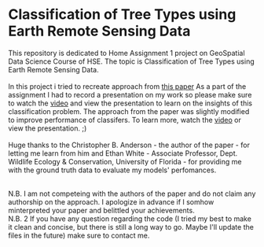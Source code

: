# Classification of Tree Types using Earth Remote Sensing Data
This repository is dedicated to Home Assignment 1 project on GeoSpatial Data Science Course of HSE. The topic is Classification of Tree Types using Earth Remote Sensing Data. </br></br>
In this project i tried to recreate approach from [this paper](https://peerj.com/articles/5666/)  As a part of the assignment I had to record a presentation on my work so please make sure to watch the [video](https://youtu.be/1I84Bjw7hKY) and view the presentation to learn on the insights of this classification problem. The approach from the paper was slightly modified to improve performance of classifers. To learn more, watch the [video](https://youtu.be/1I84Bjw7hKY) or view the presentation. ;) </br></br>
Huge thanks to the Christopher B. Anderson - the author of the paper - for letting me learn from him and Ethan White - Associate Professor, Dept. Wildlife Ecology & Conservation, University of Florida - for providing me with the ground truth data to evaluate my models' perfomances. </br></br>

N.B. I am not competeing with the authors of the paper and do not claim any authorship on the approach. I apologize in advance if I somhow minterpreted your paper and belittled your achievements. </br>
N.B. 2 If you have any question regarding the code (I tried my best to make it clean and concise, but there is still a long way to go. Maybe I'll update the files in the future) make sure to contact me.

